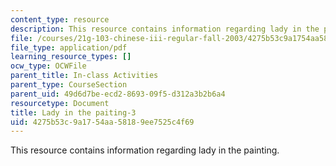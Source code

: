 ```yaml
---
content_type: resource
description: This resource contains information regarding lady in the painting.
file: /courses/21g-103-chinese-iii-regular-fall-2003/4275b53c9a1754aa58189ee7525c4f69_MIT21G_103F03_painting3.pdf
file_type: application/pdf
learning_resource_types: []
ocw_type: OCWFile
parent_title: In-class Activities
parent_type: CourseSection
parent_uid: 49d6d7be-ecd2-8693-09f5-d312a3b2b6a4
resourcetype: Document
title: Lady in the paiting-3
uid: 4275b53c-9a17-54aa-5818-9ee7525c4f69
---
```

This resource contains information regarding lady in the painting.

